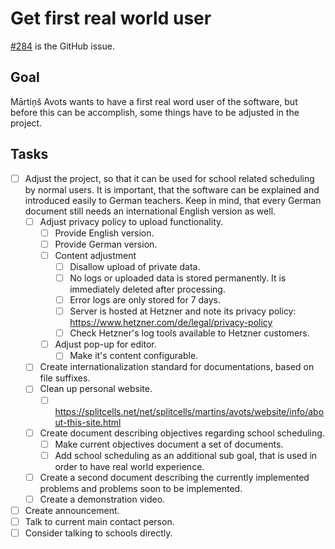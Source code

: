 # Get first real world user
[\#284](https://github.com/www-splitcells-net/net.splitcells.network/issues/284) is the GitHub issue.
## Goal
Mārtiņš Avots wants to have a first real word user of the software,
but before this can be accomplish,
some things have to be adjusted in the project.
## Tasks
* [ ] Adjust the project, so that it can be used for school related scheduling by normal users.
    It is important, that the software can be explained and introduced easily to German teachers.
    Keep in mind, that every German document still needs an international English version as well.
    * [ ] Adjust privacy policy to upload functionality.
        * [ ] Provide English version.
        * [ ] Provide German version.
        * [ ] Content adjustment
            * [ ] Disallow upload of private data.
            * [ ] No logs or uploaded data is stored permanently. It is immediately deleted after processing.
            * [ ] Error logs are only stored for 7 days.
            * [ ] Server is hosted at Hetzner and note its privacy policy: https://www.hetzner.com/de/legal/privacy-policy
            * [ ] Check Hetzner's log tools available to Hetzner customers. 
        * [ ] Adjust pop-up for editor.
            * [ ] Make it's content configurable.
    * [ ] Create internationalization standard for documentations, based on file suffixes. 
    * [ ] Clean up personal website.
        * [ ] https://splitcells.net/net/splitcells/martins/avots/website/info/about-this-site.html
    * [ ] Create document describing objectives regarding school scheduling.
        * [ ] Make current objectives document a set of documents.
        * [ ] Add school scheduling as an additional sub goal, that is used in order to have real world experience.
    * [ ] Create a second document describing the currently implemented problems and problems soon to be implemented.
    * [ ] Create a demonstration video.
* [ ] Create announcement.
* [ ] Talk to current main contact person.
* [ ] Consider talking to schools directly.